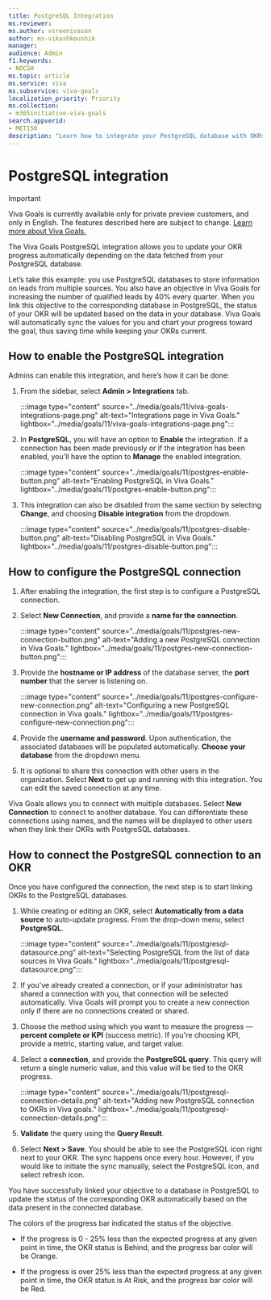 ```yaml
---
title: PostgreSQL Integration
ms.reviewer: 
ms.author: vsreenivasan
author: ms-vikashkoushik
manager: 
audience: Admin
f1.keywords:
- NOCSH
ms.topic: article
ms.service: viva
ms.subservice: viva-goals
localization_priority: Priority
ms.collection:  
- m365initiative-viva-goals  
search.appverid:
- MET150
description: "Learn how to integrate your PostgreSQL database with OKRs in Viva Goals."
---
```


# PostgreSQL integration

> [!IMPORTANT]
> Viva Goals is currently available only for private preview customers, and only in English. The features described here are subject to change. [Learn more about Viva Goals.](https://go.microsoft.com/fwlink/?linkid=2189933)

The Viva Goals PostgreSQL integration allows you to update your OKR progress automatically depending on the data fetched from your PostgreSQL database. 

Let’s take this example: you use PostgreSQL databases to store information on leads from multiple sources. You also have an objective in Viva Goals for increasing the number of qualified leads by 40% every quarter. When you link this objective to the corresponding database in PostgreSQL, the status of your OKR will be updated based on the data in your database. Viva Goals will automatically sync the values for you and chart your progress toward the goal, thus saving time while keeping your OKRs current. 

## How to enable the PostgreSQL integration

Admins can enable this integration, and here’s how it can be done: 

1. From the sidebar, select **Admin > Integrations** tab. 

    :::image type="content" source="../media/goals/11/viva-goals-integrations-page.png" alt-text="Integrations page in Viva Goals." lightbox="../media/goals/11/viva-goals-integrations-page.png":::

2. In **PostgreSQL**, you will have an option to **Enable** the integration. If a connection has been made previously or if the integration has been enabled, you'll have the option to **Manage** the enabled integration. 

    :::image type="content" source="../media/goals/11/postgres-enable-button.png" alt-text="Enabling PostgreSQL in Viva Goals." lightbox="../media/goals/11/postgres-enable-button.png":::

3. This integration can also be disabled from the same section by selecting **Change**, and choosing **Disable integration** from the dropdown. 

    :::image type="content" source="../media/goals/11/postgres-disable-button.png" alt-text="Disabling PostgreSQL in Viva Goals." lightbox="../media/goals/11/postgres-disable-button.png":::

## How to configure the PostgreSQL connection 

1. After enabling the integration, the first step is to configure a PostgreSQL connection. 

2. Select **New Connection**, and provide a **name for the connection**. 

    :::image type="content" source="../media/goals/11/postgres-new-connection-button.png" alt-text="Adding a new PostgreSQL connection in Viva Goals." lightbox="../media/goals/11/postgres-new-connection-button.png":::

3. Provide the **hostname or IP address** of the database server, the **port number** that the server is listening on. 

    :::image type="content" source="../media/goals/11/postgres-configure-new-connection.png" alt-text="Configuring a new PostgreSQL connection in Viva goals." lightbox="../media/goals/11/postgres-configure-new-connection.png":::

4. Provide the **username and password**. Upon authentication, the associated databases will be populated automatically. **Choose your database** from the dropdown menu. 

5. It is optional to share this connection with other users in the organization. Select **Next** to get up and running with this integration. You can edit the saved connection at any time. 

Viva Goals allows you to connect with multiple databases. Select **New Connection** to connect to another database. You can differentiate these connections using names, and the names will be displayed to other users when they link their OKRs with PostgreSQL databases. 

## How to connect the PostgreSQL connection to an OKR

Once you have configured the connection, the next step is to start linking OKRs to the PostgreSQL databases. 

1. While creating or editing an OKR, select **Automatically from a data source** to auto-update progress. From the drop-down menu, select **PostgreSQL**. 

    :::image type="content" source="../media/goals/11/postgresql-datasource.png" alt-text="Selecting PostgreSQL from the list of data sources in Viva Goals." lightbox="../media/goals/11/postgresql-datasource.png":::

2. If you've already created a connection, or if your administrator has shared a connection with you, that connection will be selected automatically. Viva Goals will prompt you to create a new connection only if there are no connections created or shared. 

3. Choose the method using which you want to measure the progress — **percent complete or KPI** (success metric). If you're choosing KPI, provide a metric, starting value, and target value. 

4. Select a **connection**, and provide the **PostgreSQL query**. This query will return a single numeric value, and this value will be tied to the OKR progress.

    :::image type="content" source="../media/goals/11/postgresql-connection-details.png" alt-text="Adding new PostgreSQL connection to OKRs in Viva goals." lightbox="../media/goals/11/postgresql-connection-details.png":::

5. **Validate** the query using the **Query Result**.

6. Select **Next > Save**. You should be able to see the PostgreSQL icon right next to your OKR. The sync happens once every hour. However, if you would like to initiate the sync manually, select the PostgreSQL icon, and select refresh icon.

You have successfully linked your objective to a database in PostgreSQL to update the status of the corresponding OKR automatically based on the data present in the connected database. 

The colors of the progress bar indicated the status of the objective. 

- If the progress is 0 - 25% less than the expected progress at any given point in time, the OKR status is Behind, and the progress bar color will be Orange. 

- If the progress is over 25% less than the expected progress at any given point in time, the OKR status is At Risk, and the progress bar color will be Red. 
